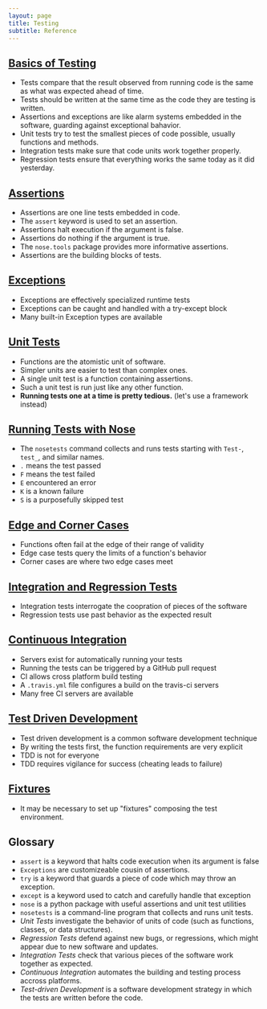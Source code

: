 ```yaml
---
layout: page
title: Testing
subtitle: Reference
---
```

## [Basics of Testing](01-basics.html)

-   Tests compare that the result observed from running code is the same as what was expected ahead of time.
-   Tests should be written at the same time as the code they are testing is written.
-   Assertions and exceptions are like alarm systems embedded in the software, guarding against exceptional bahavior.
-   Unit tests try to test the smallest pieces of code possible, usually functions and methods.
-   Integration tests make sure that code units work together properly.
-   Regression tests ensure that everything works the same today as it did yesterday.

## [Assertions](02-assertions.html)

-   Assertions are one line tests embedded in code.
-   The `assert` keyword is used to set an assertion.
-   Assertions halt execution if the argument is false.
-   Assertions do nothing if the argument is true.
-   The `nose.tools` package provides more informative assertions.
-   Assertions are the building blocks of tests.

## [Exceptions](03-exceptions.html)

-   Exceptions are effectively specialized runtime tests
-   Exceptions can be caught and handled with a try-except block
-   Many built-in Exception types are available 

## [Unit Tests](04-units.html)

-   Functions are the atomistic unit of software.
-   Simpler units are easier to test than complex ones.
-   A single unit test is a function containing assertions.
-   Such a unit test is run just like any other function.
-   **Running tests one at a time is pretty tedious.** (let's use a framework instead)

## [Running Tests with Nose](05-nose.html)

-   The `nosetests` command collects and runs tests starting with `Test-`, `test_`, and similar names.
-   `.` means the test passed
-   `F` means the test failed
-   `E` encountered an error
-   `K` is a known failure
-   `S` is a purposefully skipped test

## [Edge and Corner Cases](06-edges.html)

-   Functions often fail at the edge of their range of validity
-   Edge case tests query the limits of a function's behavior
-   Corner cases are where two edge cases meet

## [Integration and Regression Tests](07-integration.html)

-   Integration tests interrogate the coopration of pieces of the software
-   Regression tests use past behavior as the expected result

## [Continuous Integration](08-ci.html)

-   Servers exist for automatically running your tests
-   Running the tests can be triggered by a GitHub pull request
-   CI allows cross platform build testing
-   A `.travis.yml` file configures a build on the travis-ci servers
-   Many free CI servers are available

## [Test Driven Development](09-tdd.html)

-   Test driven development is a common software development technique
-   By writing the tests first, the function requirements are very explicit
-   TDD is not for everyone
-   TDD requires vigilance for success (cheating leads to failure)

## [Fixtures](10-fixtures.html)

-   It may be necessary to set up "fixtures" composing the test environment.

## Glossary

*   `assert` is a keyword that halts code execution when its argument is false
*   `Exceptions` are customizeable cousin of assertions.
*   `try` is a keyword that guards a piece of code which may throw an exception.
*   `except` is a keyword used to catch and carefully handle that exception
*   `nose` is a python package with useful assertions and unit test utilities
*   `nosetests` is a command-line program that collects and runs unit tests.
*    _Unit Tests_ investigate the behavior of units of code (such as functions, classes, or data structures). 
*    _Regression Tests_ defend against new bugs, or regressions, which might appear due to new software and updates.
*    _Integration Tests_ check that various pieces of the software work together as expected.
*   _Continuous Integration_ automates the building and testing process accross platforms.
*   _Test-driven Development_ is a software development strategy in which the tests are written before the code.
